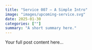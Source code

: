 ```yaml
---
title: "Service 007 — A Simple Intro"
image: "images/upcoming-service.svg"
date: 2025-01-30
categories: [""]
summary: "A short summary here."
---
```


Your full post content here...
